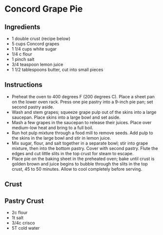 # Concord Grape Pie
## Ingredients
* 1 double crust (recipe below)
* 5 cups Concord grapes
* 1 1/4 cups white sugar
* 1/4 c flour
* 1 pinch salt
* 3/4 teaspoon lemon juice
* 1 1/2 tablespoons butter, cut into small pieces

## Instructions
* Preheat the oven to 400 degrees F (200 degrees C). Place a sheet pan on the lower oven rack. Press one pie pastry into a 9-inch pie pan; set second pastry aside.
* Wash and stem grapes; squeeze grape pulp out of the skins into a large saucepan. Place skins into a large bowl and set aside.
* Mash a few grapes in the saucepan to release their juices. Place over medium-low heat and bring to a full boil.
* Run hot pulp mixture through a food mill to remove seeds. Add pulp to the skins in the large bowl and stir in lemon juice.
* Mix sugar, flour, and salt together in a separate bowl; stir into grape mixture,  then into the bottom pastry. Cover with second pastry. Flute the edges and cut little slits in the top crust for steam to escape.
* Place pie on the baking sheet in the preheated oven; bake until crust is golden brown and juice begins to bubble through the slits in the top crust, 45 to 50 minutes. Allow to cool completely before serving.

## Crust
## Pastry Crust 
* 2c flour
* 1t salt
* 3/4c crisco
* 5T cold water
